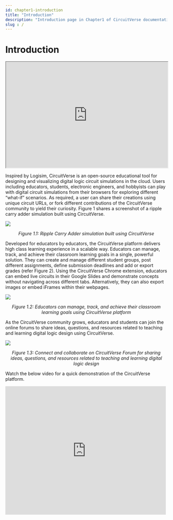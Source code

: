 ```yaml
---
id: chapter1-introduction
title: "Introduction"
description: "Introduction page in Chapter1 of CircuitVerse documentation."
slug : /
---
```


# Introduction

<iframe
  width="100%"
  height="330px"
  src="https://circuitverse.org/simulator/embed/701"
  id="projectPreview"
  scrolling="no"
  webkitAllowFullScreen
  mozAllowFullScreen
  allowFullScreen
>
  {" "}
</iframe>

Inspired by Logisim, CircuitVerse is an open-source educational tool for designing and visualizing digital logic circuit simulations in the cloud. Users including educators, students, electronic engineers, and hobbyists can play with digital circuit simulations from their browsers for exploring different “what-if” scenarios. As required, a user can share their creations using unique circuit URLs, or fork different contributions of the CircuitVerse community to yield their curiosity. Figure 1 shares a screenshot of a ripple carry adder simulation built using CircuitVerse.

![](/img/img_chapter1/1.1.png)

<div align="center">
  <em>Figure 1.1: Ripple Carry Adder simulation built using CircuitVerse</em>
</div>

Developed for educators by educators, the CircuitVerse platform delivers high class learning experience in a scalable way. Educators can manage, track, and achieve their classroom learning goals in a single, powerful solution. They can create and manage different student groups, post different assignments, define submission deadlines and add or export grades (refer Figure 2). Using the CircuitVerse Chrome extension, educators can embed live circuits in their Google Slides and demonstrate concepts without navigating across different tabs. Alternatively, they can also export images or embed iFrames within their webpages.

![](/img/img_chapter1/1.2.png)

<div align="center">
  <em>
    Figure 1.2: Educators can manage, track, and achieve their classroom
    learning goals using CircuitVerse platform
  </em>
</div>

As the CircuitVerse community grows, educators and students can join the online forums to share ideas, questions, and resources related to teaching and learning digital logic design using CircuitVerse.

![](/img/img_chapter1/1.3.png)

<div align="center">
  <em>
    Figure 1.3: Connect and collaborate on CircuitVerse Forum for sharing ideas,
    questions, and resources related to teaching and learning digital logic
    design
  </em>
</div>

Watch the below video for a quick demonstration of the CircuitVerse platform.

<div>
  <iframe
    width="500px"
    height="400px"
    src="https://www.youtube.com/embed/3Df-2Cn_80A"
    frameborder="0"
    scrolling="no"
    webkitAllowFullScreen
    mozAllowFullScreen
    allowFullScreen
  ></iframe>
</div>
